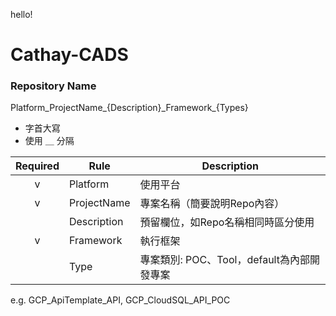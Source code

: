 hello!

# Cathay-CADS

### Repository Name
Platform_ProjectName_{Description}\_Framework\_{Types}

- 字首大寫
- 使用 ＿ 分隔

| Required | Rule | Description |
|:--:|--|--|
|v|Platform | 使用平台 |
|v|ProjectName | 專案名稱（簡要說明Repo內容）|
||Description | 預留欄位，如Repo名稱相同時區分使用|
|v|Framework | 執行框架 |
||Type | 專案類別: POC、Tool，default為內部開發專案

e.g. GCP_ApiTemplate_API, GCP_CloudSQL_API_POC

